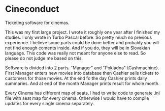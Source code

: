 # Cineconduct

Ticketing software for cinemas.

This was my first large project. I wrote it roughly one year after I finished my studies. I only wrote in Turbo Pascal before. So pretty much no previous experience. I believe some parts could be done better and probably you will not find enough coments inside. And if you do, they will be in Slovakian language. This code was really not meant for anyone else to read. So please do not judge me based on this.

Software is divided into 2 parts. "Manager" and "Pokladna" (Cashmachine). First Manager enters new movies into database then Cashier sells tickets to customers for those movies. At the end fo the day Cashier prints daily summaries. And at end of the month Manager prints result for whole month.

Every Cinema has different map of seats, I had to write code to generate .ini file with seat map for every cinema. Otherwise I would have to compile updates for every single cinema separately.

